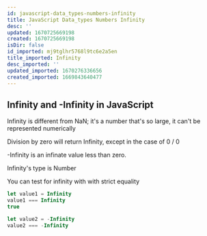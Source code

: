 ```yaml
---
id: javascript-data_types-numbers-infinity
title: JavaScript Data_types Numbers Infinity
desc: ''
updated: 1670725669198
created: 1670725669198
isDir: false
id_imported: mj9tglhr5768l9tc6e2a5en
title_imported: Infinity
desc_imported: ''
updated_imported: 1670276336656
created_imported: 1669843640477
---
```

## Infinity and -Infinity in JavaScript

Infinity is different from NaN; it's a number that's so large, it can't be represented numerically

Division by zero will return Infinity, except in the case of 0 / 0

-Infinity is an infinate value less than zero.

Infinity's type is Number

You can test for infinity with with strict equality

```js
let value1 = Infinity
value1 === Infinity
true

let value2 = -Infinity
value2 === -Infinity
```